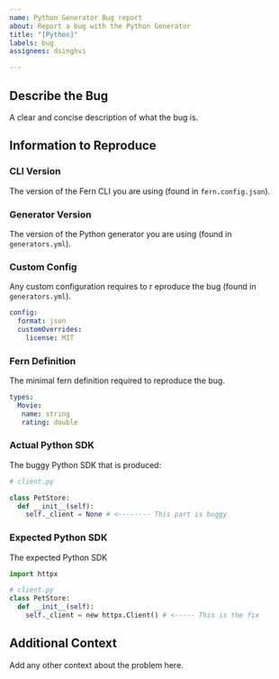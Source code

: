 ```yaml
---
name: Python Generator Bug report
about: Report a bug with the Python Generator
title: "[Python]"
labels: bug
assignees: dsinghvi

---
```


## Describe the Bug
A clear and concise description of what the bug is.

## Information to Reproduce

### CLI Version
The version of the Fern CLI you are 
using (found in `fern.config.json`). 

### Generator Version
The version of the Python generator you 
are using (found in `generators.yml`). 

### Custom Config
Any custom configuration requires to r
eproduce the bug (found in `generators.yml`).
```yaml
config: 
  format: json
  customOverrides: 
    license: MIT
```

### Fern Definition
The minimal fern definition required to reproduce the bug.
```yaml
types: 
  Movie: 
   name: string
   rating: double
```

### Actual Python SDK
The buggy Python SDK that is produced: 
```python
# client.py

class PetStore: 
  def __init__(self): 
    self._client = None # <-------- This part is buggy
```

### Expected Python SDK
The expected Python SDK
```python
import httpx

# client.py
class PetStore: 
  def __init__(self): 
    self._client = new httpx.Client() # <----- This is the fix
```

## Additional Context
Add any other context about the problem here.
